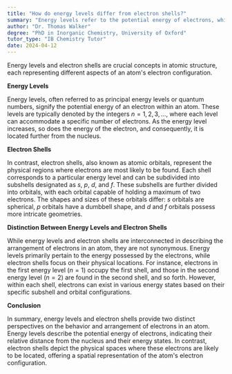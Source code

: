 ```yaml
---
title: "How do energy levels differ from electron shells?"
summary: "Energy levels refer to the potential energy of electrons, while electron shells are physical spaces where electrons reside."
author: "Dr. Thomas Walker"
degree: "PhD in Inorganic Chemistry, University of Oxford"
tutor_type: "IB Chemistry Tutor"
date: 2024-04-12
---
```


Energy levels and electron shells are crucial concepts in atomic structure, each representing different aspects of an atom's electron configuration. 

**Energy Levels**

Energy levels, often referred to as principal energy levels or quantum numbers, signify the potential energy of an electron within an atom. These levels are typically denoted by the integers $n = 1, 2, 3, \ldots$, where each level can accommodate a specific number of electrons. As the energy level increases, so does the energy of the electron, and consequently, it is located further from the nucleus.

**Electron Shells**

In contrast, electron shells, also known as atomic orbitals, represent the physical regions where electrons are most likely to be found. Each shell corresponds to a particular energy level and can be subdivided into subshells designated as $s$, $p$, $d$, and $f$. These subshells are further divided into orbitals, with each orbital capable of holding a maximum of two electrons. The shapes and sizes of these orbitals differ: $s$ orbitals are spherical, $p$ orbitals have a dumbbell shape, and $d$ and $f$ orbitals possess more intricate geometries.

**Distinction Between Energy Levels and Electron Shells**

While energy levels and electron shells are interconnected in describing the arrangement of electrons in an atom, they are not synonymous. Energy levels primarily pertain to the energy possessed by the electrons, while electron shells focus on their physical locations. For instance, electrons in the first energy level ($n=1$) occupy the first shell, and those in the second energy level ($n=2$) are found in the second shell, and so forth. However, within each shell, electrons can exist in various energy states based on their specific subshell and orbital configurations.

**Conclusion**

In summary, energy levels and electron shells provide two distinct perspectives on the behavior and arrangement of electrons in an atom. Energy levels describe the potential energy of electrons, indicating their relative distance from the nucleus and their energy states. In contrast, electron shells depict the physical spaces where these electrons are likely to be located, offering a spatial representation of the atom's electron configuration.
    